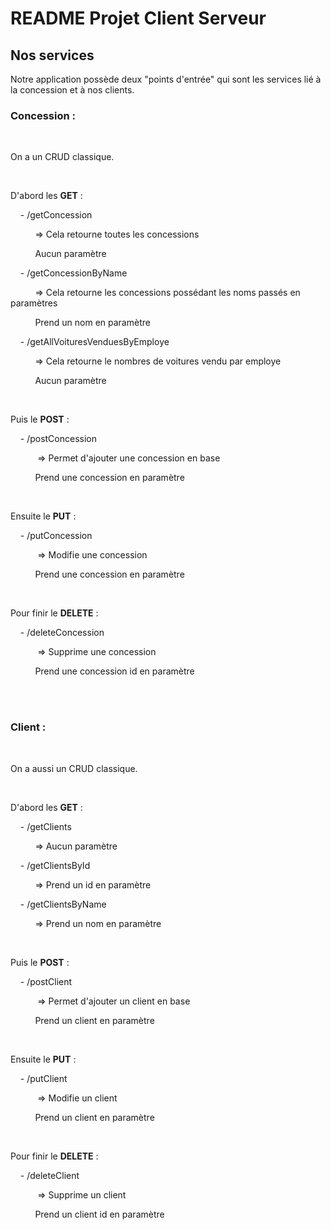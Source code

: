 <!-- # Squelette projet Client/Serveur


## Installation

Si vous n'avez pas d'IDE préféré, vous pouvez prendre IntelliJ => [Download Page](https://www.jetbrains.com/fr-fr/idea/download/#section=windows)

## Fork

Commencer par renommer le projet avec vos deux ou trois noms à minima. Vous pouvez l'appeler nom1-nom2-nom-de-votre-projet ou juste nom1-nom2 si vous n'êtes vraiment pas inspirés.
Tant qu'il y a vos noms tout ira bien ;)

Si vous n'êtes pas familier avec Maven, dans le fichier pom.xml à la racine du projet il y'a deux balises (artifactId et description) que vous devez changer pour nommer le projet comme vous le souhaitez.

## Documentation utile

On commence par un peu de culture pour ceux qui sont intéressés à en apprendre plus sur [Maven](https://maven.apache.org/what-is-maven.html)

#### SpringBoot MongoDB

Méthodes de base déjà présentes dans vos repo qui implémentent l'interface __MongoRepository__:

```java
  S save(S entity);

  Optional<T> findById(ID primaryKey);

  Iterable<T> findAll();

  long count();

  void delete(T entity);

  boolean existsById(ID primaryKey);

```

[Tableau récapitulatif des mots clefs à utiliser en fonction des requêtes base que vous souhaitez faire](https://docs.spring.io/spring-data/mongodb/docs/current/reference/html/#mongodb.repositories.queries)

[Comment écrire un pipeline d'agrégation dans votre repo](https://docs.spring.io/spring-data/mongodb/docs/current/reference/html/#mongodb.repositories.queries.aggregation)


## License
[MIT](https://choosealicense.com/licenses/mit/) -->

# README Projet Client Serveur

## Nos services

Notre application possède deux "points d'entrée" qui sont les services lié à la concession et à nos clients.
</br>

### Concession :

</br>

On a un CRUD classique.

</br>

D'abord les <strong>GET</strong> :

&nbsp;&nbsp;&nbsp;&nbsp;- /getConcession

&nbsp;&nbsp;&nbsp;&nbsp;&nbsp;&nbsp;&nbsp;&nbsp;&nbsp;&nbsp;=> Cela retourne toutes les concessions

&nbsp;&nbsp;&nbsp;&nbsp;&nbsp;&nbsp;&nbsp;&nbsp;&nbsp;&nbsp;Aucun paramètre

&nbsp;&nbsp;&nbsp;&nbsp;- /getConcessionByName

&nbsp;&nbsp;&nbsp;&nbsp;&nbsp;&nbsp;&nbsp;&nbsp;&nbsp;&nbsp;=> Cela retourne les concessions possédant les noms passés en paramètres

&nbsp;&nbsp;&nbsp;&nbsp;&nbsp;&nbsp;&nbsp;&nbsp;&nbsp;&nbsp;Prend un nom en paramètre

&nbsp;&nbsp;&nbsp;&nbsp;- /getAllVoituresVenduesByEmploye

&nbsp;&nbsp;&nbsp;&nbsp;&nbsp;&nbsp;&nbsp;&nbsp;&nbsp;&nbsp;=> Cela retourne le nombres de voitures vendu par employe

&nbsp;&nbsp;&nbsp;&nbsp;&nbsp;&nbsp;&nbsp;&nbsp;&nbsp;&nbsp;Aucun paramètre

</br>

Puis le <strong>POST</strong> :

&nbsp;&nbsp;&nbsp;&nbsp;- /postConcession

&nbsp;&nbsp;&nbsp;&nbsp;&nbsp;&nbsp;&nbsp;&nbsp;&nbsp;&nbsp; => Permet d'ajouter une concession en base

&nbsp;&nbsp;&nbsp;&nbsp;&nbsp;&nbsp;&nbsp;&nbsp;&nbsp;&nbsp;Prend une concession en paramètre

</br>

Ensuite le <strong>PUT</strong> :

&nbsp;&nbsp;&nbsp;&nbsp;- /putConcession

&nbsp;&nbsp;&nbsp;&nbsp;&nbsp;&nbsp;&nbsp;&nbsp;&nbsp;&nbsp; => Modifie une concession

&nbsp;&nbsp;&nbsp;&nbsp;&nbsp;&nbsp;&nbsp;&nbsp;&nbsp;&nbsp;Prend une concession en paramètre

</br>

Pour finir le <strong>DELETE</strong> :

&nbsp;&nbsp;&nbsp;&nbsp;- /deleteConcession

&nbsp;&nbsp;&nbsp;&nbsp;&nbsp;&nbsp;&nbsp;&nbsp;&nbsp;&nbsp; => Supprime une concession

&nbsp;&nbsp;&nbsp;&nbsp;&nbsp;&nbsp;&nbsp;&nbsp;&nbsp;&nbsp;Prend une concession id en paramètre

</br>
</br>

### Client :

</br>

On a aussi un CRUD classique.

</br>

D'abord les <strong>GET</strong> :

&nbsp;&nbsp;&nbsp;&nbsp;- /getClients

&nbsp;&nbsp;&nbsp;&nbsp;&nbsp;&nbsp;&nbsp;&nbsp;&nbsp;&nbsp;=> Aucun paramètre

&nbsp;&nbsp;&nbsp;&nbsp;- /getClientsById

&nbsp;&nbsp;&nbsp;&nbsp;&nbsp;&nbsp;&nbsp;&nbsp;&nbsp;&nbsp;=> Prend un id en paramètre

&nbsp;&nbsp;&nbsp;&nbsp;- /getClientsByName

&nbsp;&nbsp;&nbsp;&nbsp;&nbsp;&nbsp;&nbsp;&nbsp;&nbsp;&nbsp;=> Prend un nom en paramètre

</br>

Puis le <strong>POST</strong> :

&nbsp;&nbsp;&nbsp;&nbsp;- /postClient

&nbsp;&nbsp;&nbsp;&nbsp;&nbsp;&nbsp;&nbsp;&nbsp;&nbsp;&nbsp; => Permet d'ajouter un client en base

&nbsp;&nbsp;&nbsp;&nbsp;&nbsp;&nbsp;&nbsp;&nbsp;&nbsp;&nbsp;Prend un client en paramètre

</br>

Ensuite le <strong>PUT</strong> :

&nbsp;&nbsp;&nbsp;&nbsp;- /putClient

&nbsp;&nbsp;&nbsp;&nbsp;&nbsp;&nbsp;&nbsp;&nbsp;&nbsp;&nbsp; => Modifie un client

&nbsp;&nbsp;&nbsp;&nbsp;&nbsp;&nbsp;&nbsp;&nbsp;&nbsp;&nbsp;Prend un client en paramètre

</br>

Pour finir le <strong>DELETE</strong> :

&nbsp;&nbsp;&nbsp;&nbsp;- /deleteClient

&nbsp;&nbsp;&nbsp;&nbsp;&nbsp;&nbsp;&nbsp;&nbsp;&nbsp;&nbsp; => Supprime un client

&nbsp;&nbsp;&nbsp;&nbsp;&nbsp;&nbsp;&nbsp;&nbsp;&nbsp;&nbsp;Prend un client id en paramètre
